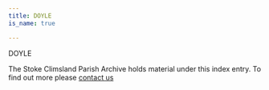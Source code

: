 ```yaml
---
title: DOYLE
is_name: true

---
```


DOYLE


The Stoke Climsland Parish Archive holds material under this index entry. To find out more please [contact us](/contact/)
